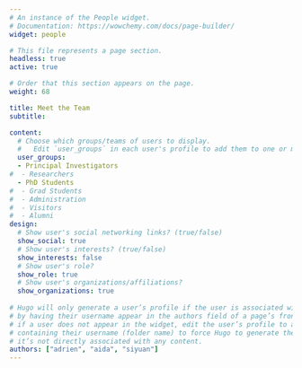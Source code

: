 ```yaml
---
# An instance of the People widget.
# Documentation: https://wowchemy.com/docs/page-builder/
widget: people

# This file represents a page section.
headless: true
active: true

# Order that this section appears on the page.
weight: 68

title: Meet the Team
subtitle:

content:
  # Choose which groups/teams of users to display.
  #   Edit `user_groups` in each user's profile to add them to one or more of these groups.
  user_groups:
  - Principal Investigators
#  - Researchers
  - PhD Students
#  - Grad Students
#  - Administration
#  - Visitors
#  - Alumni
design:
  # Show user's social networking links? (true/false)
  show_social: true
  # Show user's interests? (true/false)
  show_interests: false
  # Show user's role?
  show_role: true
  # Show user's organizations/affiliations?
  show_organizations: true
  
# Hugo will only generate a user’s profile if the user is associated with a piece of content
# by having their username appear in the authors field of a page’s front matter. Therefore,
# if a user does not appear in the widget, edit the user’s profile to add an authors field
# containing their username (folder name) to force Hugo to generate their profile even though
# it’s not directly associated with any content. 
authors: ["adrien", "aida", "siyuan"]
---
```

